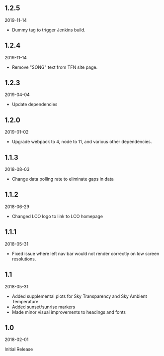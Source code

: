 ## 1.2.5
2019-11-14

* Dummy tag to trigger Jenkins build.

## 1.2.4
2019-11-14

* Remove "SONG" text from TFN site page.

## 1.2.3
2019-04-04

* Update dependencies

## 1.2.0
2019-01-02

* Upgrade webpack to 4, node to 11, and various other dependencies.

## 1.1.3
2018-08-03

* Change data polling rate to eliminate gaps in data


## 1.1.2
2018-06-29

* Changed LCO logo to link to LCO homepage


## 1.1.1
2018-05-31

* Fixed issue where left nav bar would not render correctly on low screen resolutions.

## 1.1

2018-05-31

* Added supplemental plots for Sky Transparency and Sky Ambient Temperature
* Added sunset/sunrise markers
* Made minor visual improvements to headings and fonts

## 1.0
2018-02-01

Initial Release
